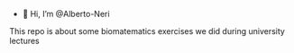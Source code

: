 - 👋 Hi, I’m @Alberto-Neri

This repo is about some biomatematics exercises we did during university lectures

<!---
Alberto-Neri/Alberto-Neri is a ✨ special ✨ repository because its `README.md` (this file) appears on your GitHub profile.
You can click the Preview link to take a look at your changes.
--->

